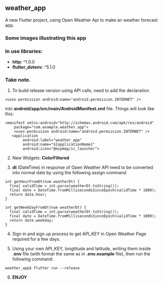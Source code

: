 ## weather_app

A new Flutter project, using Open Weather Api to make an weather forecast app.

### Some images illustrating this app

### In use libraries:
- **http**: ^1.0.0
- **flutter_dotenv**: ^5.1.0

### Take note.
1. To build release version using API calls, need to add the declaration
```
<uses-permission android:name="android.permission.INTERNET" />
``` 
into **android/app/src/main/AndroidManifest.xml** file. Things will look like this:
```
<manifest xmlns:android="http://schemas.android.com/apk/res/android"
    package="com.example.weather_app">
    <uses-permission android:name="android.permission.INTERNET" />
   <application
        android:label="weather_app"
        android:name="${applicationName}"
        android:icon="@mipmap/ic_launcher">
```

2. New Widgets: **ColorFiltered**

3. **dt** (DateTime) in response of Open Weather API need to be converted into normal date by using the following assign command
```
int getHourFromDt(num weatherDt) {
  final validTime = int.parse(weatherDt.toString());
  final date = DateTime.fromMillisecondsSinceEpoch(validTime * 1000);
  return date.hour;
}

int getWeekDayFromDt(num weatherDt) {
  final validTime = int.parse(weatherDt.toString());
  final date = DateTime.fromMillisecondsSinceEpoch(validTime * 1000);
  return date.weekday;
}
```

4. Sign in and sign up process to get API_KEY in Open Weather Page required for a few days.

5. Using your own API_KEY, longtitude and latitude, writing them inside **.env** file (with format the same as in **.env.example** file), then run the following command:
```
weather_app$ flutter run --release
```
6. **ENJOY**